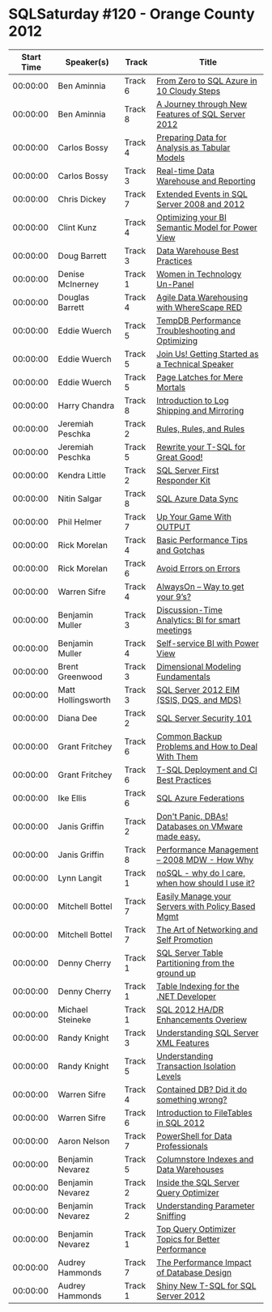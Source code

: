 # SQLSaturday #120 - Orange County 2012
Start Time|Speaker(s)|Track|Title
---|---|---|---
00:00:00|Ben Aminnia|Track 6|[From Zero to SQL Azure in 10 Cloudy Steps](10309.md)
00:00:00|Ben Aminnia|Track 8|[A Journey through New Features of SQL Server 2012](10310.md)
00:00:00|Carlos Bossy|Track 4|[Preparing Data for Analysis as Tabular Models](11322.md)
00:00:00|Carlos Bossy|Track 3|[Real-time Data Warehouse and Reporting](11323.md)
00:00:00|Chris Dickey|Track 7|[Extended Events in SQL Server 2008 and 2012](11468.md)
00:00:00|Clint Kunz|Track 4|[Optimizing your BI Semantic Model for Power View](11732.md)
00:00:00|Doug Barrett|Track 3|[Data Warehouse Best Practices](12870.md)
00:00:00|Denise McInerney|Track 1|[Women in Technology Un-Panel](13091.md)
00:00:00|Douglas Barrett|Track 4|[Agile Data Warehousing with WhereScape RED](13395.md)
00:00:00|Eddie Wuerch|Track 5|[TempDB Performance Troubleshooting and Optimizing](14051.md)
00:00:00|Eddie Wuerch|Track 5|[Join Us! Getting Started as a Technical Speaker](14052.md)
00:00:00|Eddie Wuerch|Track 5|[Page Latches for Mere Mortals](14053.md)
00:00:00|Harry Chandra|Track 8|[Introduction to Log Shipping and Mirroring](14945.md)
00:00:00|Jeremiah Peschka|Track 2|[Rules, Rules, and Rules](16578.md)
00:00:00|Jeremiah Peschka|Track 5|[Rewrite your T-SQL for Great Good!](16581.md)
00:00:00|Kendra Little|Track 2|[SQL Server First Responder Kit](18091.md)
00:00:00|Nitin Salgar|Track 8|[SQL Azure Data Sync](21463.md)
00:00:00|Phil Helmer|Track 7|[Up Your Game With OUTPUT](22112.md)
00:00:00|Rick  Morelan|Track 4|[Basic Performance Tips and Gotchas](23013.md)
00:00:00|Rick  Morelan|Track 6|[Avoid Errors on Errors](23014.md)
00:00:00|Warren Sifre|Track 4|[AlwaysOn – Way to get your 9’s?](27564.md)
00:00:00|Benjamin Muller|Track 3|[Discussion-Time Analytics: BI for smart meetings](29024.md)
00:00:00|Benjamin Muller|Track 4|[Self-service BI with Power View](29025.md)
00:00:00|Brent Greenwood|Track 3|[Dimensional Modeling Fundamentals ](29201.md)
00:00:00|Matt Hollingsworth|Track 3|[SQL Server 2012 EIM (SSIS, DQS, and MDS)](29562.md)
00:00:00|Diana Dee|Track 2|[SQL Server Security 101](29980.md)
00:00:00|Grant Fritchey|Track 6|[Common Backup Problems and How to Deal With Them](30269.md)
00:00:00|Grant Fritchey|Track 6|[T-SQL Deployment and CI Best Practices](30270.md)
00:00:00|Ike Ellis|Track 6|[SQL Azure Federations](30360.md)
00:00:00|Janis Griffin|Track 2|[Don't Panic, DBAs!  Databases on VMware made easy.](30481.md)
00:00:00|Janis Griffin|Track 8|[Performance Management – 2008 MDW - How  Why](30483.md)
00:00:00|Lynn Langit|Track 1|[noSQL - why do I care, when  how should I use it?](31531.md)
00:00:00|Mitchell Bottel|Track 7|[Easily Manage your Servers with Policy Based Mgmt](31920.md)
00:00:00|Mitchell Bottel|Track 7|[The Art of Networking and Self Promotion](31921.md)
00:00:00|Denny Cherry|Track 1|[SQL Server Table Partitioning from the ground up](32017.md)
00:00:00|Denny Cherry|Track 1|[Table Indexing for the .NET Developer](32019.md)
00:00:00|Michael Steineke|Track 1|[SQL 2012 HA/DR Enhancements  Overiew](32030.md)
00:00:00|Randy Knight|Track 3|[Understanding SQL Server XML Features ](32436.md)
00:00:00|Randy Knight|Track 5|[Understanding Transaction Isolation Levels](32437.md)
00:00:00|Warren Sifre|Track 4|[Contained DB?  Did it do something wrong?](33855.md)
00:00:00|Warren Sifre|Track 6|[Introduction to FileTables in SQL 2012](33856.md)
00:00:00|Aaron Nelson|Track 7|[PowerShell for Data Professionals](8871.md)
00:00:00|Benjamin Nevarez|Track 5|[Columnstore Indexes and Data Warehouses](9012.md)
00:00:00|Benjamin Nevarez|Track 2|[Inside the SQL Server Query Optimizer](9013.md)
00:00:00|Benjamin Nevarez|Track 2|[Understanding Parameter Sniffing](9014.md)
00:00:00|Benjamin Nevarez|Track 1|[Top Query Optimizer Topics for Better Performance](9015.md)
00:00:00|Audrey Hammonds|Track 7|[The Performance Impact of Database Design](9958.md)
00:00:00|Audrey Hammonds|Track 1|[Shiny New T-SQL for SQL Server 2012](9959.md)
